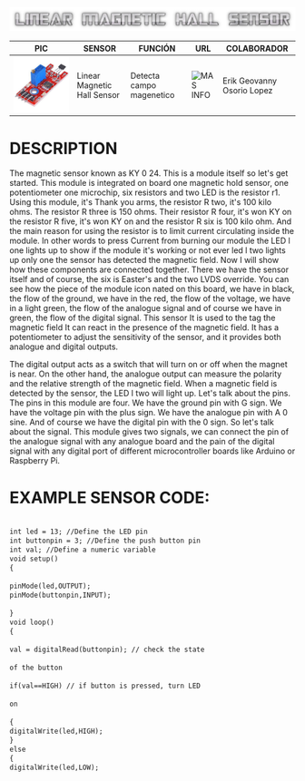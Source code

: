 ![](LMAGNETICHALL.png)

PIC | SENSOR | FUNCIÓN | URL | COLABORADOR
------------ | -------------| -------------| -------------| -------------
![](LMHSENSOR.jpg) | Linear Magnetic Hall Sensor | Detecta campo magenetico | ![MAS INFO](https://arduinomodules.info/ky-024-linear-magnetic-hall-module/) | Erik Geovanny Osorio Lopez

# DESCRIPTION 
The magnetic sensor known as KY 0 24. This is a module itself so let's get started.
This module is integrated on board one magnetic hold sensor, one
potentiometer one microchip, six resistors and two LED is the
resistor r1. Using this module, it's Thank you arms, the resistor R
two, it's 100 kilo ohms. The resistor R three is 150 ohms. Their
resistor R four, it's won KY on the resistor R five, it's won KY on
and the resistor R six is 100 kilo ohm. And the main reason for using
the resistor is to limit current circulating inside the module. In other
words to press Current from burning our module the LED l one
lights up to show if the module it's working or not ever led l two
lights up only one the sensor has detected the magnetic field. Now I
will show how these components are connected together. There we
have the sensor itself and of course, the six is Easter's and the two
LVDS override. You can see how the piece of the module icon nated
on this board, we have in black, the flow of the ground, we have in
the red, the flow of the voltage, we have in a light green, the flow of
the analogue signal and of course we have in green, the flow of the
digital signal. This sensor It is used to the tag the magnetic field It
can react in the presence of the magnetic field. It has a potentiometer
to adjust the sensitivity of the sensor, and it provides both analogue 
and digital outputs.


The digital output acts as a switch that will turn on or off when
the magnet is near. On the other hand, the analogue output can measure
the polarity and the relative strength of the magnetic field. 
When a magnetic field is detected by the sensor, the LED l two will light up.
Let's talk about the pins. The pins in this module are four.
We have the ground pin with G sign. We have the voltage pin with the plus sign.
We have the analogue pin with A 0 sine. And of course we have the
digital pin with the 0 sign. So let's talk about the signal. This module
gives two signals, we can connect the pin of the analogue signal with
any analogue board and the pain of the digital signal with any digital
port of different microcontroller boards like Arduino or Raspberry
Pi.

# EXAMPLE SENSOR CODE:
```Arduino Uno

int led = 13; //Define the LED pin
int buttonpin = 3; //Define the push button pin
int val; //Define a numeric variable
void setup()
{

pinMode(led,OUTPUT);
pinMode(buttonpin,INPUT);

}
void loop()
{

val = digitalRead(buttonpin); // check the state

of the button

if(val==HIGH) // if button is pressed, turn LED

on

{
digitalWrite(led,HIGH);
}
else
{
digitalWrite(led,LOW);

```
